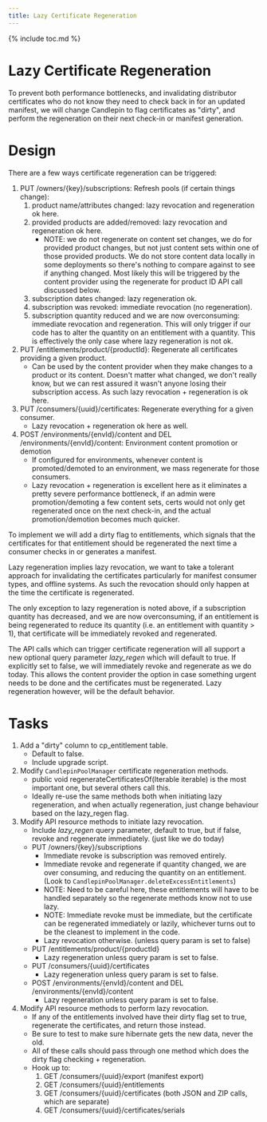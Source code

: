 ```yaml
---
title: Lazy Certificate Regeneration
---
```

{% include toc.md %}

# Lazy Certificate Regeneration
To prevent both performance bottlenecks, and invalidating distributor
certificates who do not know they need to check back in for an updated
manifest, we will change Candlepin to flag certificates as "dirty", and perform
the regeneration on their next check-in or manifest generation.

# Design
There are a few ways certificate regeneration can be triggered:

1. PUT /owners/{key}/subscriptions: Refresh pools (if certain things change):
   1. product name/attributes changed: lazy revocation and regeneration ok
      here.
   1. provided products are added/removed: lazy revocation and regeneration ok
      here.
      * NOTE: we do not regenerate on content set changes, we do for provided
        product changes, but not just content sets within one of those
        provided products. We do not store content data locally in some
        deployments so there's nothing to compare against to see if anything
        changed. Most likely this will be triggered by the content provider
        using the regenerate for product ID API call discussed below.
   1. subscription dates changed: lazy regeneration ok.
   1. subscription was revoked: immediate revocation (no regeneration).
   1. subscription quantity reduced and we are now overconsuming: immediate
      revocation and regeneration. This will only trigger if our code has to
      alter the quantity on an entitlement with a quantity. This is effectively
      the only case where lazy regeneration is not ok.
1. PUT /entitlements/product/{productId}: Regenerate all certificates providing
   a given product. 
   * Can be used by the content provider when they make changes to a product or
     its content. Doesn't matter what changed, we don't really know, but we
     can rest assured it wasn't anyone losing their subscription access. As
     such lazy revocation + regeneration is ok here.
1. PUT /consumers/{uuid}/certificates: Regenerate everything for a given
   consumer.
   * Lazy revocation + regeneration ok here as well.
1. POST /environments/{envId}/content and DEL /environments/{envId}/content:
   Environment content promotion or demotion
   * If configured for environments, whenever content is promoted/demoted to an
     environment, we mass regenerate for those consumers. 
   * Lazy revocation + regeneration is excellent here as it eliminates a pretty
     severe performance bottleneck, if an admin were promotion/demoting a few
     content sets, certs would not only get regenerated once on the next
     check-in, and the actual promotion/demotion becomes much quicker.

To implement we will add a dirty flag to entitlements, which signals that the
certificates for that entitlement should be regenerated the next time a
consumer checks in or generates a manifest.

Lazy regeneration implies lazy revocation, we want to take a tolerant approach
for invalidating the certificates particularly for manifest consumer types, and
offline systems. As such the revocation should only happen at the time the
certificate is regenerated.

The only exception to lazy regeneration is noted above, if a subscription
quantity has decreased, and we are now overconsuming, if an entitlement is
being regenerated to reduce its quantity (i.e. an entitlement with quantity >
1), that certificate will be immediately revoked and regenerated.

The API calls which can trigger certificate regeneration will all support a new
optional query parameter *lazy_regen* which will default to true. If explicitly
set to false, we will immediately revoke and regenerate as we do today. This
allows the content provider the option in case something urgent needs to be
done and the certificates must be regenerated. Lazy regeneration however, will
be the default behavior.

# Tasks
1. Add a "dirty" column to cp_entitlement table. 
   * Default to false. 
   * Include upgrade script.
1. Modify `CandlepinPoolManager` certificate regeneration methods.
   * public void regenerateCertificatesOf(Iterable<Entitlement> iterable) is the most important one, but several others call this. 
   * Ideally re-use the same methods both when initiating lazy regeneration, and when actually regeneration, just change behaviour based on the lazy_regen flag.
1. Modify API resource methods to initiate lazy revocation.
   * Include *lazy_regen* query parameter, default to true, but if false, revoke and regenerate immediately. (just like we do today)
   * PUT /owners/{key}/subscriptions
     * Immediate revoke is subscription was removed entirely.
     * Immediate revoke and regenerate if quantity changed, we are over consuming, and reducing the quantity on an entitlement. (Look to `CandlepinPoolManager.deleteExcessEntitlements`)
      * NOTE: Need to be careful here, these entitlements will have to be handled separately so the regenerate methods know not to use lazy.
      * NOTE: Immediate revoke must be immediate, but the certificate can be regenerated immediately or lazily, whichever turns out to be the cleanest to implement in the code.
     * Lazy revocation otherwise. (unless query param is set to false)
   * PUT /entitlements/product/{productId}
     * Lazy regeneration unless query param is set to false.
   * PUT /consumers/{uuid}/certificates
     * Lazy regeneration unless query param is set to false.
   * POST /environments/{envId}/content and DEL /environments/{envId}/content
     * Lazy regeneration unless query param is set to false.
1. Modify API resource methods to perform lazy revocation.
   * If any of the entitlements involved have their dirty flag set to true, regenerate the certificates, and return those instead.
   * Be sure to test to make sure hibernate gets the new data, never the old.
   * All of these calls should pass through one method which does the dirty flag checking + regeneration.
   * Hook up to:
     1. GET /consumers/{uuid}/export (manifest export)
     1. GET /consumers/{uuid}/entitlements
     1. GET /consumers/{uuid}/certificates (both JSON and ZIP calls, which are separate)
     1. GET /consumers/{uuid}/certificates/serials 
